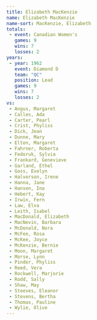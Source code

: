 ```yaml
---
title: Elizabeth MacKenzie
name: Elizabeth MacKenzie
name-sort: MacKenzie, Elizabeth
totals:
 - event: Canadian Women's
   games: 9
   wins: 7
   losses: 2
years:
 - year: 1962
   event: Diamond D
   team: "QC"
   position: Lead
   games: 9
   wins: 7
   losses: 2
vs:
 - Angus, Margaret
 - Calles, Ada
 - Carter, Pearl
 - Crist, Phyliss
 - Dick, Jean
 - Dunne, Mary
 - Elton, Margaret
 - Fahrner, Roberta
 - Fedoruk, Sylvia
 - Frankard, Genevieve
 - Garland, Ethel
 - Goss, Evelyn
 - Halverson, Irene
 - Hanna, Jane
 - Hansen, Ina
 - Hebert, Kay
 - Irwin, Fern
 - Law, Elva
 - Leith, Isabel
 - MacDonald, Elizabeth
 - MacNevin, Barbara
 - McDonald, Nora
 - McFee, Rosa
 - McKee, Joyce
 - McKenzie, Bernie
 - Moon, Margaret
 - Morse, Lynn
 - Pinder, Phyliss
 - Reed, Vera
 - Rockwell, Marjorie
 - Rodd, Sally
 - Shaw, May
 - Steeves, Eleanor
 - Stevens, Bertha
 - Thomas, Pauline
 - Wylie, Olive
---
```

